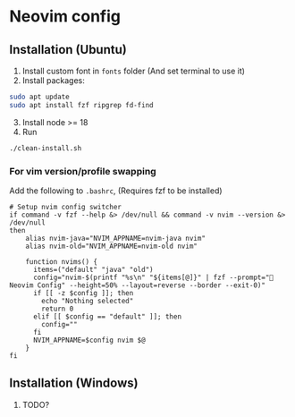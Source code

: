 ﻿# Neovim config

## Installation (Ubuntu)
1. Install custom font in `fonts` folder (And set terminal to use it)
2. Install packages:
```sh
sudo apt update
sudo apt install fzf ripgrep fd-find
```
3. Install node >= 18
4. Run 
```sh
./clean-install.sh
```

### For vim version/profile swapping
Add the following to `.bashrc`, (Requires fzf to be installed)
```.bashrc
# Setup nvim config switcher
if command -v fzf --help &> /dev/null && command -v nvim --version &> /dev/null
then
	alias nvim-java="NVIM_APPNAME=nvim-java nvim"
	alias nvim-old="NVIM_APPNAME=nvim-old nvim"
	
	function nvims() {
	  items=("default" "java" "old")
	  config="nvim-$(printf "%s\n" "${items[@]}" | fzf --prompt=" Neovim Config" --height=50% --layout=reverse --border --exit-0)"
	  if [[ -z $config ]]; then
	    echo "Nothing selected"
	    return 0
	  elif [[ $config == "default" ]]; then
	    config=""
	  fi
	  NVIM_APPNAME=$config nvim $@
	}
fi
```

## Installation (Windows)
1. TODO?

